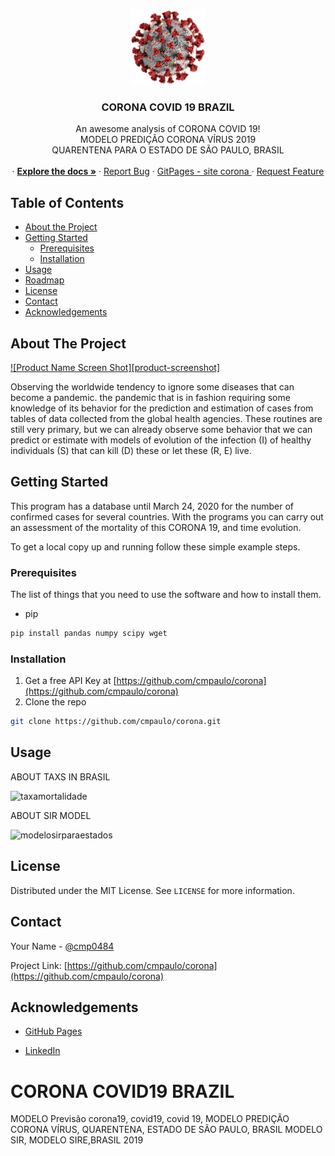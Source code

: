 
<!-- PROJECT SHIELDS -->
<!--
*** I'm using markdown "reference style" links for readability.
*** Reference links are enclosed in brackets [ ] instead of parentheses ( ).
*** See the bottom of this document for the declaration of the reference variables
*** for contributors-url, forks-url, etc. This is an optional, concise syntax you may use.
*** https://www.markdownguide.org/basic-syntax/#reference-style-links
-->
<!--
[![Contributors][contributors-shield]][contributors-url]
[![Forks][forks-shield]][forks-url]
[![Stargazers][stars-shield]][stars-url]
[![Issues][issues-shield]][issues-url]
[![MIT License][license-shield]][license-url]
[![LinkedIn][linkedin-shield]][linkedin-url]
-->

<!-- PROJECT LOGO -->
<br />
<p align="center">
  <a href="https://github.com/cmpaulo/corona">
    <img src="logo.png" alt="Logo" width="120" height="120">
  </a>

  <h3 align="center">CORONA COVID 19 BRAZIL</h3>

  <p align="center">
    An awesome analysis of CORONA COVID 19! <br/>MODELO PREDIÇÃO CORONA VÍRUS 2019 <br/> QUARENTENA PARA O ESTADO DE SÃO PAULO, BRASIL
    <br/>
  <br/>
    · <a href="https://github.com/cmpaulo/corona"><strong>Explore the docs »</strong></a>
    · <a href="https://github.com/cmpaulo/corona">Report Bug</a>
    · <a href="https://cmpaulo.github.io/corona/"> GitPages - site corona </a>
    · <a href="https://github.com/cmpaulo/corona">Request Feature</a>
  </p>
</p>



<!-- TABLE OF CONTENTS -->
## Table of Contents

* [About the Project](#about-the-project)
* [Getting Started](#getting-started)
  * [Prerequisites](#prerequisites)
  * [Installation](#installation)
* [Usage](#usage)
* [Roadmap](#roadmap)
* [License](#license)
* [Contact](#contact)
* [Acknowledgements](#acknowledgements)



<!-- ABOUT THE PROJECT -->
## About The Project

[![Product Name Screen Shot][product-screenshot]](https://example.com)

Observing the worldwide tendency to ignore some diseases that can become a pandemic. the pandemic that is in fashion requiring some knowledge of its behavior for the prediction and estimation of cases from tables of data collected from the global health agencies. These routines are still very primary, but we can already observe some behavior that we can predict or estimate with models of evolution of the infection (I) of healthy individuals (S) that can kill (D) these or let these (R, E) live.
<!--
Here's why:
* Your time should be focused on creating something amazing. A project that solves a problem and helps others
* You shouldn't be doing the same tasks over and over like creating a README from scratch
* You should element DRY principles to the rest of your life :smile: Of course, no one template will serve all projects since your needs may be different. So I'll be adding more in the near future. You may also suggest changes by forking this repo and creating a pull request or opening an issue.A list of commonly used resources that I find helpful are listed in the acknowledgements.-->



<!-- GETTING STARTED -->
## Getting Started

This program has a database until March 24, 2020 for the number of confirmed cases for several countries. With the programs you can carry out an assessment of the mortality of this CORONA 19, and time evolution.

To get a local copy up and running follow these simple example steps.

### Prerequisites

The list of things that you need to use the software and how to install them.
* pip
```sh
pip install pandas numpy scipy wget
```

### Installation

1. Get a free API Key at [https://github.com/cmpaulo/corona](https://github.com/cmpaulo/corona)
2. Clone the repo
```sh
git clone https://github.com/cmpaulo/corona.git
```
<!--// 3. Install NPM packages
// ```sh
// npm install
// ```
// 4. Enter your API in `config.js`
// ```JS
// const API_KEY = 'ENTER YOUR API';
```
-->



<!-- USAGE EXAMPLES -->
## Usage

ABOUT TAXS IN BRASIL

<img src="tx_mort.png" alt="taxamortalidade">


ABOUT SIR MODEL

<img src="modelosir.png" alt="modelosirparaestados">
<!--
_For more examples, please refer to the [Documentation](https://example.com)_
-->




<!-- LICENSE -->
## License

Distributed under the MIT License. See `LICENSE` for more information.



<!-- CONTACT - email@example.com --->
## Contact

Your Name - [@cmp0484](https://twitter.com/cmp0484)

Project Link: [https://github.com/cmpaulo/corona](https://github.com/cmpaulo/corona)



<!-- ACKNOWLEDGEMENTS -->
## Acknowledgements
* [GitHub Pages](https://pages.github.com)

* [LinkedIn](https://www.linkedin.com/in/claudio-machado-paulo-1866a2146)

# CORONA COVID19 BRAZIL
MODELO Previsão corona19, covid19, covid 19,
MODELO PREDIÇÃO CORONA VÍRUS, QUARENTENA, ESTADO DE SÃO PAULO, BRASIL
MODELO SIR, MODELO SIRE,BRASIL 2019
